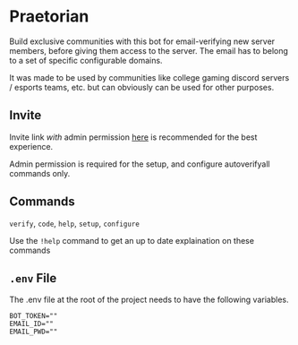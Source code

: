 # Praetorian
Build exclusive communities with this bot for email-verifying new server members, before giving them access to the server. The email has to belong to a set of specific configurable domains.

It was made to be used by communities like college gaming discord servers / esports teams, etc. but can obviously can be used for other purposes.

## Invite
Invite link *with* admin permission [here](https://discord.com/api/oauth2/authorize?client_id=835201049701646336&permissions=8&scope=bot) is recommended for the best experience.

Admin permission is required for the setup, and configure autoverifyall commands only.

## Commands
`verify`, `code`, `help`, `setup`, `configure`

Use the `!help` command to get an up to date explaination on these commands

## `.env` File
The .env file at the root of the project needs to have the following variables.
```env
BOT_TOKEN=""
EMAIL_ID=""
EMAIL_PWD=""
```
